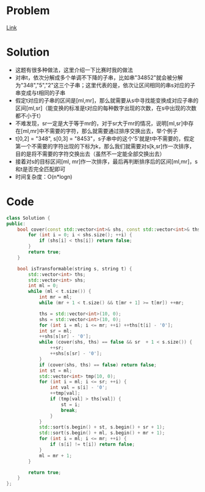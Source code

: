 # Problem
[Link](https://leetcode-cn.com/problems/check-if-string-is-transformable-with-substring-sort-operations/)

# Solution
* 这题有很多种做法，这里介绍一下比赛时我的做法
* 对串t，依次分解成多个单调不下降的子串，比如串"34852"就会被分解为"348","5","2"这三个子串；这里代表的是，依次让区间相同的串s对应的子串变成与t相同的子串
* 假定t对应的子串的区间是[ml,mr]，那么就需要从s中寻找能变换成对应子串的区间[ml,sr]（能变换的标准是t对应的每种数字出现的次数，在s中出现的次数都不小于t）
* 不难发现，sr一定是大于等于mr的，对于sr大于mr的情况，说明[ml,sr]中存在[ml,mr]中不需要的字符，那么就需要通过排序交换出去，举个例子
* t[0,2] = "348", s[0,3] = "8453"，s子串中的这个'5'就是t中不需要的，假定第一个不需要的字符出现的下标为k，那么我们就需要对s[k,sr]作一次排序，目的是将不需要的字符交换出去（虽然不一定能全部交换出去）
* 接着对s的目标区间[ml, mr]作一次排序，最后再判断排序后的区间[ml,mr]，s和t是否完全匹配即可
* 时间复杂度：O(n*logn)

# Code
```cpp
class Solution {
public:
	bool cover(const std::vector<int>& shs, const std::vector<int>& ths) {
		for (int i = 0; i < shs.size(); ++i) {
			if (shs[i] < ths[i]) return false;
		}
		return true;
	}

	bool isTransformable(string s, string t) {
		std::vector<int> ths;
		std::vector<int> shs;
		int ml = 0;
		while (ml < t.size()) {
			int mr = ml;
			while (mr + 1 < t.size() && t[mr + 1] >= t[mr]) ++mr;

			ths = std::vector<int>(10, 0);
			shs = std::vector<int>(10, 0);
			for (int i = ml; i <= mr; ++i) ++ths[t[i] - '0'];
			int sr = ml;
			++shs[s[sr] - '0'];
			while (cover(shs, ths) == false && sr  + 1 < s.size()) {
				++sr;
				++shs[s[sr] - '0'];
			}
			if (cover(shs, ths) == false) return false;
            int st = ml;
            std::vector<int> tmp(10, 0);
            for (int i = ml; i <= sr; ++i) {
                int val = s[i] - '0';
                ++tmp[val];
                if (tmp[val] > ths[val]) {
                    st = i;
                    break;
                }
            }
            std::sort(s.begin() + st, s.begin() + sr + 1);
			std::sort(s.begin() + ml, s.begin() + mr + 1);
			for (int i = ml; i <= mr; ++i) {
				if (s[i] != t[i]) return false;
			}
			ml = mr + 1;
		}

		return true;
	}
};
```